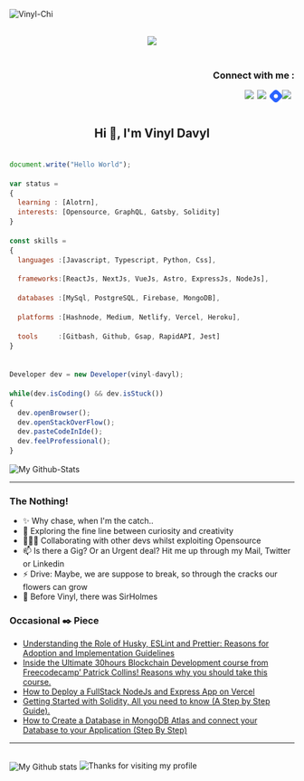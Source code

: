<p align="left"> <img src="https://komarev.com/ghpvc/?username=Vinyl-Davyl" alt="Vinyl-Chi" /> </p>

<p align="center">
<br><img src="https://github.com/chiraag-kakar/chiraag-kakar/blob/master/hadder.gif" width="280px"><br><br>
</p>
<h3 align="right"> Connect with me :</h3>
<a href="https://www.linkedin.com/in/david-okononfua-a88a1a1a8/">
  <img align="right" width="22px" src="https://upload.wikimedia.org/wikipedia/commons/thumb/e/e9/Linkedin_icon.svg/256px-Linkedin_icon.svg.png"/>
</a>
<a href="https://vinyldavyl.hashnode.dev">
  <img align="right" src="https://github.com/dephraiim/hacknode/blob/345ccd76108f9cc43430e606ee7dcf3030646dbe/assets/hashnode.png" width="22px">
</a>
<a href="https://www.instagram.com/vinyl_davyl/">
  <img alt="" align="right" width="22px" src="https://cdn.jsdelivr.net/npm/simple-icons@v3/icons/instagram.svg"/>
</a>
<a href="https://twitter.com/Vinylchi">
  <img align="right" width="22px" src="https://upload.wikimedia.org/wikipedia/sco/9/9f/Twitter_bird_logo_2012.svg"/>
</a>
<a href="https://wa.me/2349122307761">
  <img align="right" width="22px" src="https://cdn.jsdelivr.net/npm/simple-icons@v3/icons/whatsapp.svg"/>
</a>
<br/>
<br/>
<h2 align="center">Hi 👋, I'm Vinyl Davyl</h1>

```js

document.write("Hello World");

var status =
{
  learning : [Alotrn],
  interests: [Opensource, GraphQL, Gatsby, Solidity]
}

const skills =
{
  languages :[Javascript, Typescript, Python, Css],

  frameworks:[ReactJs, NextJs, VueJs, Astro, ExpressJs, NodeJs],

  databases :[MySql, PostgreSQL, Firebase, MongoDB],

  platforms :[Hashnode, Medium, Netlify, Vercel, Heroku],

  tools     :[Gitbash, Github, Gsap, RapidAPI, Jest]
}


Developer dev = new Developer(vinyl-davyl);

while(dev.isCoding() && dev.isStuck())
{
  dev.openBrowser();
  dev.openStackOverFlow();
  dev.pasteCodeInIde();
  dev.feelProfessional();
}

```

 <img alt="My Github-Stats" align="center" border-radius="40px" width="800px" height="200px" src="https://github-readme-stats.vercel.app/api?username=Vinyl-Davyl&count_private=true&show_icons=true&hide_border=true&theme=react" href="https://github.com/Vinyl-Davyl"/>
<!--<a href="https://github.com/Vinyl-Davyl">
    <img src="https://github-stats-alpha.vercel.app/api?username=Vinyl-Davyl&cc=22272e&tc=37BCF6&ic=fff&bc=0000">
</a>-->

---

### The Nothing!

-  ✨ Why chase, when I'm the catch..
-  🎍 Exploring the fine line between curiosity and creativity
-  👨🏽‍🍳 Collaborating with other devs whilst exploiting Opensource
-  📫 Is there a Gig? Or an Urgent deal? Hit me up through my Mail, Twitter or Linkedin
-  ⚡ Drive: Maybe, we are suppose to break, so through the cracks our flowers can grow
- 💬  Before Vinyl, there was SirHolmes
  
### Occasional ✒️ Piece

<!-- BLOG-POST-LIST:START -->
- [Understanding the Role of Husky, ESLint and Prettier: Reasons for Adoption and Implementation Guidelines](https://vinyldavyl.hashnode.dev/understanding-the-role-of-husky-eslint-and-prettier-reasons-for-adoption-and-implementation-guidelines)
- [Inside the Ultimate 30hours Blockchain Development course from Freecodecamp’ Patrick Collins! Reasons why you should take this course.](https://vinyldavyl.hashnode.dev/inside-the-ultimate-30hours-blockchain-development-course-from-freecodecamp-patrick-collins-reasons-why-you-should-take-this-course)
- [How to Deploy a FullStack NodeJs and Express App on Vercel](https://vinyldavyl.hashnode.dev/how-to-deploy-a-fullstack-nodejs-and-express-app-on-vercel)
- [Getting Started with Solidity, All you need to know &lpar;A Step by Step Guide&rpar;.](https://vinyldavyl.hashnode.dev/getting-started-with-solidity-all-you-need-to-know-a-step-by-step-guide)
- [How to Create a Database in MongoDB Atlas and connect your Database to your Application &lpar;Step By Step&rpar;](https://vinyldavyl.hashnode.dev/how-to-create-a-database-in-mongodb-atlas-and-connect-your-database-to-your-application-step-by-step)
<!-- BLOG-POST-LIST:END -->
---
<br/>

<!----## [![@VinylDavyl's Holopin board](https://holopin.io/api/user/board?user=vinyldavyl01)](https://holopin.io/@vinyldavyl01) -->
<!----## 🏆Coming Soon GitHub Trophies / Top Language stats / Spotify ---->
<!----## Soon ![](https://github-profile-trophy.vercel.app/?username=Vinyl-Davyl&theme=dark&no-frame=false&no-bg=false&margin-w=4) -->
<!---- ## Soon ![Top Langs](https://github-readme-stats.vercel.app/api/top-langs/?username=Vinyl-Davyl&layout=compact&theme=radical)](https://github.com/Vinyl-Davyl/github-readme-stats) -->
<!-- **🎧 My recently played** [![Spotify recently played](https://spotify-recently-played-readme.vercel.app/api?user=60c4w28s5vmzo03qrlssmief6&count=3)](https://open.spotify.com/user/k2sogigjc6sw1j7yxzzr3b78u) [![Spotify recently played](https://spotify-recently-played-readme.vercel.app/api?user=k2sogigjc6sw1j7yxzzr3b78u&count=3)](https://open.spotify.com/user/k2sogigjc6sw1j7yxzzr3b78u)-->
<img alt="My Github stats" align="center" border-radius="40px" width="800px" height="200px" src="https://github-readme-streak-stats.herokuapp.com/?user=Vinyl-Davyl&layout=compact" alt="Vinyl-Davyl"/>
<img height="120" alt="Thanks for visiting my profile" width="100%" src="https://github.com/dibyendu415/dibyendu415/blob/master/marquee.svg" />
